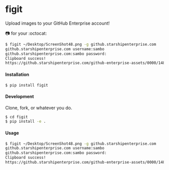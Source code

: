 figit
=======

Upload images to your GitHub Enterprise account!

:camera: for your :octocat:

```bash
$ figit ~/Desktop/ScreenShot48.png -g github.starshipenterprise.com
github.starshipenterprise.com username:sambo
github.starshipenterprise.com:sambo password:
Clipboard success!
https://github.starshipenterprise.com/github-enterprise-assets/0000/1484/0000/0328/5ceb9f38-8791-11e3-88a6-d8fc9578c024.png copied to clipboard
```

#### Installation

```bash
$ pip install figit
```

#### Development

Clone, fork, or whatever you do.

```bash
$ cd figit
$ pip install -e .
```

#### Usage
```bash
$ figit ~/Desktop/ScreenShot48.png -g github.starshipenterprise.com
github.starshipenterprise.com username:sambo
github.starshipenterprise.com:sambo password:
Clipboard success!
https://github.starshipenterprise.com/github-enterprise-assets/0000/1484/0000/0328/5ceb9f38-8791-11e3-88a6-d8fc9578c024.png copied to clipboard
```

```
